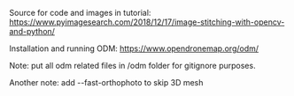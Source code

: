 Source for code and images in tutorial:
https://www.pyimagesearch.com/2018/12/17/image-stitching-with-opencv-and-python/


Installation and running ODM:
https://www.opendronemap.org/odm/

Note: put all odm related files in /odm folder for gitignore purposes.

Another note: add --fast-orthophoto to skip 3D mesh
